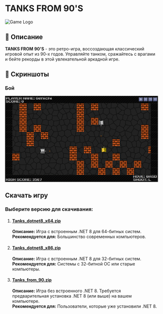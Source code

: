# TANKS FROM 90'S

![Game Logo](Tanks_game/logo.ico)

## 📜 Описание

**TANKS FROM 90'S** - это ретро-игра, воссоздающая классический игровой опыт из 90-х годов. Управляйте танком, сражайтесь с врагами и бейте рекорды в этой увлекательной аркадной игре.

## 📸 Скриншоты

### Бой
![Screenshot 1](Screenshots/battle.png)

## Скачать игру
### Выберите версию для скачивания:

1. #### [Tanks_dotnet8_x64.zip](https://github.com/GenichiOniFy/TANKS_FROM_90S/releases/download/v1.1/Tanks_dotnet8_x64.zip)
   **Описание:** Игра с встроенным .NET 8 для 64-битных систем.  
   **Рекомендуется для:** Большинство современных компьютеров.  

2. #### [Tanks_dotnet8_x86.zip](https://github.com/GenichiOniFy/TANKS_FROM_90S/releases/download/v1.1/Tanks_dotnet8_x86.zip)
   **Описание:** Игра с встроенным .NET 8 для 32-битных систем.  
   **Рекомендуется для:** Системы с 32-битной ОС или старые компьютеры.  

3. #### [Tanks_from_90.zip](https://github.com/GenichiOniFy/TANKS_FROM_90S/releases/download/v1.1/Tanks_from_90.zip)
   **Описание:** Игра без встроенного .NET 8. Требуется предварительная установка .NET 8 (или выше) на вашем компьютере.  
   **Рекомендуется для:** Пользователи, которые уже установили .NET 8.

